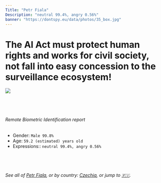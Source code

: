 ```yaml
---
Title: "Petr Fiala"
Description: "neutral 99.4%, angry 0.56%"
banner: "https://dontspy.eu/data/photos/35_box.jpg"
---
```


# The AI Act must protect human rights and works for civil society, not fall into easy concession to the surveillance ecosystem!

<link rel="stylesheet" type="text/css" href="/css/blog.css" />

<div class="is-fake" hidden>

_This is a **fake picture**_, we collect these anyway [because the AI Act](why-deepfake) negotiation moves in a way that would create more mess in our lives! for a longer explanation, read [The Dual Threat: How Losing the Biometric Battle Fuels Deepfake Proliferation](/blog/the-dual-threat-how-losing-the-biometric-battle-fuels-deepfake-proliferation/)

</div>

<!-- <img src="https://dontspy.eu/data/photos/54_box.jpg" /> -->
<img src="https://dontspy.eu/data/photos/35_box.jpg" />

## <br>

###### Remote Biometric Identification report

* <span class="label">Gender:</span> `Male 99.8%`
* <span class="label">Age:</span> `59.2 (estimated) years old`
* <span class="label">Expressions::</span> `neutral 99.4%, angry 0.56%`

## <br>

###### See all of [Petr Fiala](/policymaker#Petr%20Fiala), or by country: [Czechia](/country#Czechia), or jump to [🇫🇮](/x/39).

## <br>